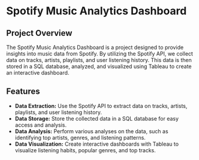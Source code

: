 # Spotify Music Analytics Dashboard

## Project Overview

The Spotify Music Analytics Dashboard is a project designed to provide insights into music data from Spotify. By utilizing the Spotify API, we collect data on tracks, artists, playlists, and user listening history. This data is then stored in a SQL database, analyzed, and visualized using Tableau to create an interactive dashboard.

## Features

- **Data Extraction:** Use the Spotify API to extract data on tracks, artists, playlists, and user listening history.
- **Data Storage:** Store the collected data in a SQL database for easy access and analysis.
- **Data Analysis:** Perform various analyses on the data, such as identifying top artists, genres, and listening patterns.
- **Data Visualization:** Create interactive dashboards with Tableau to visualize listening habits, popular genres, and top tracks.

